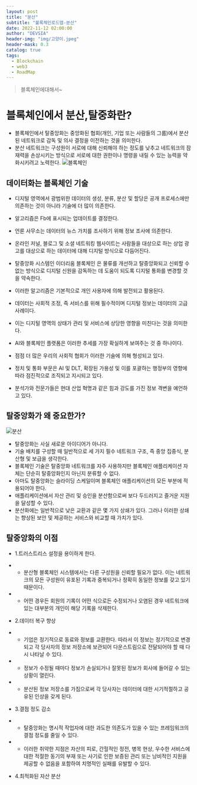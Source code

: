 ```yaml
---
layout: post
title: "분산"
subtitle: "불록체인로드맵-분산"
date: 2022-11-12 02:00:00
author: "DEVSIA"
header-img: "img/고양이.jpeg"
header-mask: 0.3
catalog: true
tags:
  - Blockchain
  - web3
  - RoadMap
---
```


> 블록체인에대해서~

# 블록체인에서 분산,탈중화란?

- 블록체인에서 탈중앙화는 중앙화된 협회(개인, 기업 또는 사람들의 그룹)에서 분산된 네트워크로 감독 및 의사 결정을 이전하는 것을 의미한다.
- 분산 네트워크는 구성원이 서로에 대해 신뢰해야 하는 정도를 낮추고 네트워크의 잠재력을 손상시키는 방식으로 서로에 대한 권한이나 명령을 내릴 수 있는 능력을 약화시키려고 노력한다.
  ![블록체인](https://user-images.githubusercontent.com/88940298/192939914-d696fa72-3c20-4923-bd3e-42aaa1131262.jpeg)

## 데이터화는 블록체인 기술

- 디지털 영역에서 광범위한 데이터의 생성, 분류, 분산 및 할당은 공개 프로세스에만 의존하는 것이 아니라 기술에 더 많이 의존한다.
- 알고리즘은 Fb에 표시되는 업데이트를 결정한다.
- 언론 사무소는 데이터의 뉴스 가치를 조사하기 위해 정보 조사에 의존한다.
- 온라인 저널, 블로그 및 소셜 네트워킹 웹사이트는 사람들을 대상으로 하는 상업 광고를 대상으로 하는 데이터에 대해 디지털 방식으로 다듬어진다.
- 탈중앙화 시스템인 이더리움 블록체인 은 물류를 개선하고 탈중앙화되고 신뢰할 수 없는 방식으로 디지털 신원을 감독하는 데 도움이 되도록 디지털 통화를 변경할 것을 약속한다.
- 이러한 알고리즘은 기본적으로 개인 사용자에 의해 발전되고 활용된다.

- 데이터는 사회적 조정, 즉 서비스를 위해 필수적이며 디지털 정보는 데이터의 고급 사례이다.
- 이는 디지털 영역의 상태가 관리 및 서비스에 상당한 영향을 미친다는 것을 의미한다.
- AI와 블록체인 플랫폼은 이러한 추세를 가장 확실하게 보여주는 것 중 하나이다.
- 점점 더 많은 우리의 사회적 협회가 이러한 기술에 의해 형성되고 있다.
- 정치 및 통화 부문은 AI 및 DLT, 확장된 가용성 및 이를 포괄하는 행정부의 영향에 따라 점진적으로 조직되고 지시되고 있다.
- 분석가와 전문가들은 현대 산업 혁명과 같은 힘과 강도를 가진 정보 격변을 예언하고 있다.

## 탈중앙화가 왜 중요한가?

![분산](https://user-images.githubusercontent.com/88940298/192939931-a45af500-45ed-438f-9006-964c3172368a.png)

- 탈중앙화는 사실 새로운 아이디어가 아니다.
- 기술 배치를 구성할 때 일반적으로 세 가지 필수 네트워크 구조, 즉 중앙 집중식, 분산형 및 보급을 생각한다.
- 블록체인 기술은 탈중앙화 네트워크를 자주 사용하지만 블록체인 애플리케이션 자체는 단순히 탈중앙화인지 아닌지 분류할 수 없다.
- 아마도 탈중앙화는 슬라이딩 스케일이며 블록체인 애플리케이션의 모든 부분에 적용되어야 한다.
- 애플리케이션에서 자산 관리 및 승인을 분산함으로써 보다 두드러지고 즐거운 지원을 달성할 수 있다.
- 분산화에는 일반적으로 낮은 교환과 같은 몇 가지 상쇄가 있다. 그러나 이러한 상쇄는 향상된 보안 및 제공하는 서비스와 비교할 때 가치가 있다.

## 탈중앙화의 이점

- 1.트러스트리스 설정을 용이하게 한다.
- - 분산형 블록체인 시스템에서는 다른 구성원을 신뢰할 필요가 없다. 이는 네트워크의 모든 구성원이 유포된 기록과 중복되거나 정확히 동일한 정보를 갖고 있기 때문이다.
- - 어떤 경우든 회원의 기록이 어떤 식으로든 수정되거나 오염된 경우 네트워크에 있는 대부분의 개인이 해당 기록을 삭제한다.

- 2.데이터 복구 향상
- - 기업은 정기적으로 동료와 정보를 교환한다. 따라서 이 정보는 정기적으로 변경되고 각 당사자의 정보 저장소에 보관되어 다운스트림으로 전달되어야 할 때 다시 나타날 수 있다.
- - 정보가 수정될 때마다 정보가 손실되거나 잘못된 정보가 회사에 들어갈 수 있는 상황이 열린다.
- - 분산된 정보 저장소를 가짐으로써 각 당사자는 데이터에 대한 시기적절하고 공유된 인상을 갖게 된다.

- 3.결점 정도 감소
- - 탈중앙화는 명시적 작업자에 대한 과도한 의존도가 있을 수 있는 프레임워크의 결점 정도를 줄일 수 있다.
- - 이러한 취약한 지점은 자산의 피로, 간헐적인 정전, 병목 현상, 우수한 서비스에 대한 적절한 동기의 부재 또는 사기로 인한 보증된 관리 또는 낭비적인 지원을 제공할 수 없음을 포함하여 치명적인 실패를 유발할 수 있다.

- 4.최적화된 자산 분산
